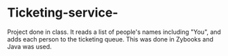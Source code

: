 # Ticketing-service-
Project done in class. It reads a list of people's names including "You", and adds each person to the ticketing queue. This was done in Zybooks and Java was used.   
